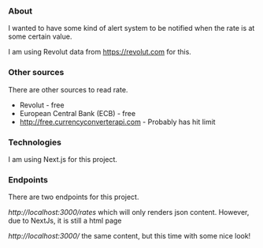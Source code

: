 ### About

I wanted to have some kind of alert system to be notified when the rate is at some certain value.

I am using Revolut data from https://revolut.com for this.

### Other sources

There are other sources to read rate.

- Revolut - free
- European Central Bank (ECB) - free
- http://free.currencyconverterapi.com - Probably has hit limit

### Technologies

I am using Next.js for this project.

### Endpoints

There are two endpoints for this project.

*http://localhost:3000/rates* which will only renders json content. However, due to NextJs, it is still a html page

*http://localhost:3000/* the same content, but this time with some nice look!
